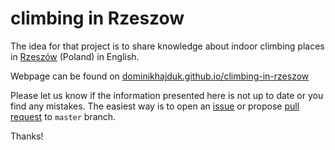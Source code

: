 # climbing in Rzeszow

The idea for that project is to share knowledge about indoor climbing places in [Rzeszów](https://www.google.com/maps/place/Rzeszów/@50.0069711,21.9033578,11.53z/data=!4m5!3m4!1s0x473cfae3cc14d449:0xd2240d31b33eb2ed!8m2!3d50.0411867!4d21.9991196) (Poland) in English. 

Webpage can be found on [dominikhajduk.github.io/climbing-in-rzeszow](https://dominikhajduk.github.io/climbing-in-rzeszow/)

Please let us know if the information presented here is not up to date or you find any mistakes. The easiest way is to open an [issue](https://github.com/dominikhajduk/climbing-in-rzeszow/issues/new) or propose [pull request](https://github.com/dominikhajduk/climbing-in-rzeszow/pull/new/master) to `master` branch.

Thanks!
